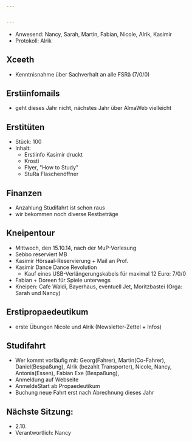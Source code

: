 ```yaml
---


---
```


* Anwesend: Nancy, Sarah, Martin, Fabian, Nicole, Alrik, Kasimir
* Protokoll: Alrik


## Xceeth
* Kenntnisnahme über Sachverhalt an alle FSRä (7/0/0)

## Erstiinfomails
* geht dieses Jahr nicht, nächstes Jahr über AlmaWeb vielleicht


## Erstitüten
* Stück: 100
* Inhalt: 
	* Erstiinfo Kasimir druckt
	* Krosti
	* Flyer, "How to Study"
	* StuRa Flaschenöffner

## Finanzen
* Anzahlung Studifahrt ist schon raus
* wir bekommen noch diverse Restbeträge

## Kneipentour

* Mittwoch, den 15.10.14, nach der MuP-Vorlesung
* Sebbo reserviert MB
* Kasimir Hörsaal-Reservierung + Mail an Prof.
* Kasimir Dance Dance Revolution
  * Kauf eines USB-Verlängerungskabels für maximal 12 Euro: 7/0/0
* Fabian + Doreen für Spiele unterwegs
* Kneipen: Cafe Waldi, Bayerhaus, eventuell Jet, Moritzbastei (Orga: Sarah und Nancy)

## Erstipropaedeutikum

* erste Übungen Nicole und Alrik (Newsletter-Zettel + Infos)

## Studifahrt

* Wer kommt vorläufig mit: Georg(Fahrer), Martin(Co-Fahrer), Daniel(Bespaßung), Alrik (bezahlt Transporter), Nicole, Nancy, Antonia(Essen), Fabian Exe (Bespaßung), 
* Anmeldung auf Webseite
* AnmeldeStart ab Propaedeutikum
* Buchung neue Fahrt erst nach Abrechnung dieses Jahr


## Nächste Sitzung:

* 2.10.
* Verantwortlich: Nancy
